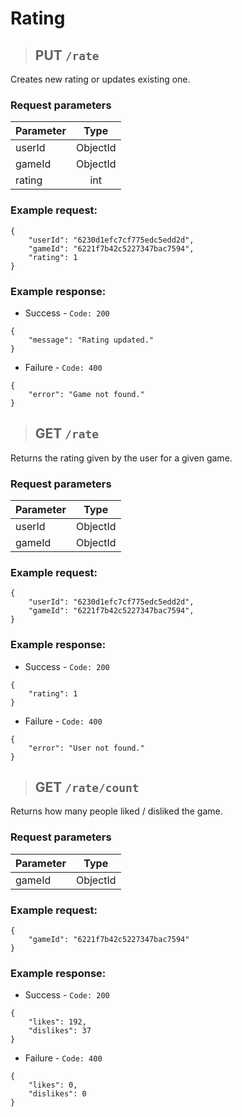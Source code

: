 # Rating

> ## **PUT** `/rate`

Creates new rating or updates existing one.

### **Request parameters**

| Parameter |  Type  |
| --------- | :----: |
| userId | ObjectId |
| gameId  | ObjectId |
| rating  | int |

### Example request:

```
{
    "userId": "6230d1efc7cf775edc5edd2d",
    "gameId": "6221f7b42c5227347bac7594",
    "rating": 1
}
```

### Example response:

- Success - `Code: 200`

```
{
    "message": "Rating updated."
}
```

- Failure - `Code: 400`

```
{
    "error": "Game not found."
}
```

> ## **GET** `/rate`

Returns the rating given by the user for a given game.

### **Request parameters**

| Parameter |  Type  |
| --------- | :----: |
| userId | ObjectId |
| gameId  | ObjectId |

### Example request:

```
{
    "userId": "6230d1efc7cf775edc5edd2d",
    "gameId": "6221f7b42c5227347bac7594",
}
```

### Example response:

- Success - `Code: 200`

```
{
    "rating": 1
}
```

- Failure - `Code: 400`

```
{
    "error": "User not found."
}
```

> ## **GET** `/rate/count`

Returns how many people liked / disliked the game.

### **Request parameters**

| Parameter |  Type  |
| --------- | :----: |
| gameId  | ObjectId |

### Example request:

```
{
    "gameId": "6221f7b42c5227347bac7594"
}
```

### Example response:

- Success - `Code: 200`

```
{
    "likes": 192,
    "dislikes": 37
}
```

- Failure - `Code: 400`

```
{
    "likes": 0,
    "dislikes": 0
}
```